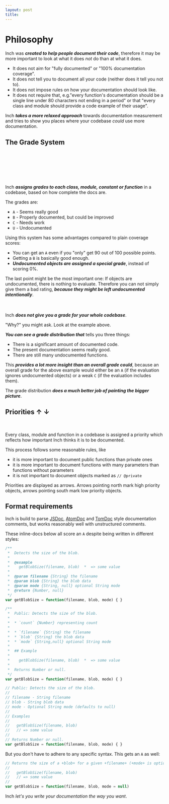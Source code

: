 ```yaml
---
layout: post
title:
---
```



# Philosophy

Inch was ***created to help people document their code***, therefore it may be more important to look at what it does *not* do than at what it does.

* It does not aim for "fully documented" or "100% documentation coverage".
* It does not tell you to document all your code (neither does it tell you not to).
* It does not impose rules on how your documentation should look like.
* It does not require that, e.g."every function's documentation should be a single line under 80 characters not ending in a period" or that "every class and module should provide a code example of their usage".

Inch ***takes a more relaxed approach*** towards documentation measurement and tries to show you places where your codebase *could* use more documentation.



## The Grade System

<div class="screenshot">
  <div style="height: 90px; background-image: url(public/images/quickstart-watai.png); background-position: 0 -324px;"></div>
</div>

Inch ***assigns grades to each class, module, constant or function*** in a codebase, based on how complete the docs are.

The grades are:

* `A` - Seems really good
* `B` - Properly documented, but could be improved
* `C` - Needs work
* `U` - Undocumented

Using this system has some advantages compared to plain coverage scores:

* You can get an `A` even if you "only" get 90 out of 100 possible points.
* Getting a `B` is basically good enough.
* ***Undocumented objects are assigned a special grade***, instead of scoring 0%.

The last point might be the most important one: If objects are undocumented, there is nothing to evaluate. Therefore you can not simply give them a bad rating, ***because they might be left undocumented intentionally***.




<div class="screenshot">
  <div style="height: 20px; background-image: url(public/images/introduction-grade-distribution.png);"></div>
</div>

Inch ***does not give you a grade for your whole codebase***.

"Why?" you might ask. Look at the example above.

***You can see a grade distribution that*** tells you three things:

* There is a significant amount of documented code.
* The present documentation seems really good.
* There are still many undocumented functions.

This ***provides a lot more insight than an overall grade could***, because an overall grade for the above example would either be an `A` (if the evaluation ignores undocumented objects) or a weak `C` (if the evaluation includes them).

The grade distribution ***does a much better job of painting the bigger picture***.



## Priorities  ↑ ↓

<div class="screenshot">
  <div style="height: 20px; background-image: url(public/images/quickstart-watai.png); background-position: 0 -575px;"></div>
</div>

Every class, module and function in a codebase is assigned a priority which reflects how important Inch thinks it is to be documented.

This process follows some reasonable rules, like

* it is more important to document public functions than private ones
* it is more important to document functions with many parameters than functions without parameters
* it is not important to document objects marked as `// @private`

Priorities are displayed as arrows. Arrows pointing north mark high priority objects, arrows pointing south mark low priority objects.



## Format requirements

Inch is build to parse [JSDoc](http://usejsdoc.org/),
[AtomDoc](https://github.com/atom/atomdoc) and [TomDoc](http://tomdoc.org/)
style documentation comments, but works reasonably well with unstructured
comments.

These inline-docs below all score an `A` despite being written in different styles:

```javascript
/**
 *  Detects the size of the blob.
 *
 *  @example
 *    getBlobSize(filename, blob)  *  => some value
 *
 *  @param filename {String} the filename
 *  @param blob {String} the blob data
 *  @param mode {String, null} optional String mode
 *  @return {Number, null}
 */
var getBlobSize = function(filename, blob, mode) { }
```

<small></small>

```javascript
/**
 *  Public: Detects the size of the blob.
 *
 *  * `count` {Number} representing count
 *
 *  * `filename` {String} the filename
 *  * `blob` {String} the blob data
 *  * `mode` {String,null} optional String mode
 *
 *  ## Example
 *
 *    getBlobSize(filename, blob)  *  => some value
 *
 *  Returns Number or null.
 */
var getBlobSize = function(filename, blob, mode) { }
```

<small></small>

```javascript
// Public: Detects the size of the blob.
//
// filename - String filename
// blob - String blob data
// mode - Optional String mode (defaults to null)
//
// Examples
//
//   getBlobSize(filename, blob)
//   // => some value
//
// Returns Number or null.
var getBlobSize = function(filename, blob, mode) { }
```

<small></small>

But you don't have to adhere to any specific syntax. This gets an `A` as well:

```javascript
// Returns the size of a +blob+ for a given +filename+ (+mode+ is optional).
//
//   getBlobSize(filename, blob)
//   // => some value
//
var getBlobSize = function(filename, blob, mode = null)
```

Inch *let's you write your documentation the way you want*.

